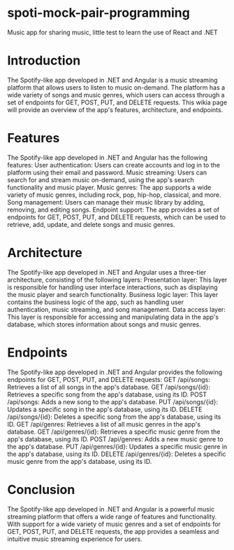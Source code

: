 # spoti-mock-pair-programming
Music app for sharing music, little test to learn the use of React and .NET

# Introduction
The Spotify-like app developed in .NET and Angular is a music streaming platform that allows users to listen to music on-demand. The platform has a wide variety of songs and music genres, which users can access through a set of endpoints for GET, POST, PUT, and DELETE requests. This wikia page will provide an overview of the app's features, architecture, and endpoints.

# Features
The Spotify-like app developed in .NET and Angular has the following features:
User authentication: Users can create accounts and log in to the platform using their email and password.
Music streaming: Users can search for and stream music on-demand, using the app's search functionality and music player.
Music genres: The app supports a wide variety of music genres, including rock, pop, hip-hop, classical, and more.
Song management: Users can manage their music library by adding, removing, and editing songs.
Endpoint support: The app provides a set of endpoints for GET, POST, PUT, and DELETE requests, which can be used to retrieve, add, update, and delete songs and music genres.

# Architecture
The Spotify-like app developed in .NET and Angular uses a three-tier architecture, consisting of the following layers:
Presentation layer: This layer is responsible for handling user interface interactions, such as displaying the music player and search functionality.
Business logic layer: This layer contains the business logic of the app, such as handling user authentication, music streaming, and song management.
Data access layer: This layer is responsible for accessing and manipulating data in the app's database, which stores information about songs and music genres.

# Endpoints
The Spotify-like app developed in .NET and Angular provides the following endpoints for GET, POST, PUT, and DELETE requests:
GET /api/songs: Retrieves a list of all songs in the app's database.
GET /api/songs/{id}: Retrieves a specific song from the app's database, using its ID.
POST /api/songs: Adds a new song to the app's database.
PUT /api/songs/{id}: Updates a specific song in the app's database, using its ID.
DELETE /api/songs/{id}: Deletes a specific song from the app's database, using its ID.
GET /api/genres: Retrieves a list of all music genres in the app's database.
GET /api/genres/{id}: Retrieves a specific music genre from the app's database, using its ID.
POST /api/genres: Adds a new music genre to the app's database.
PUT /api/genres/{id}: Updates a specific music genre in the app's database, using its ID.
DELETE /api/genres/{id}: Deletes a specific music genre from the app's database, using its ID.

# Conclusion
The Spotify-like app developed in .NET and Angular is a powerful music streaming platform that offers a wide range of features and functionality. With support for a wide variety of music genres and a set of endpoints for GET, POST, PUT, and DELETE requests, the app provides a seamless and intuitive music streaming experience for users.
